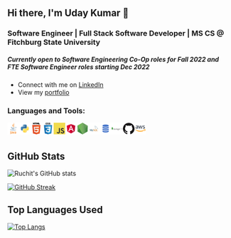 ## Hi there, I'm Uday Kumar 👋

### Software Engineer | Full Stack Software Developer | MS CS @ Fitchburg State University

##### Currently open to Software Engineering Co-Op roles for Fall 2022 and FTE Software Engineer roles starting Dec 2022

- Connect with me on [LinkedIn](https://www.linkedin.com/in/uday-kumar7/)
- View my [portfolio](https://udaykumar117.github.io/)

### Languages and Tools:

<img align="left" alt="Java" width="26px" src="https://raw.githubusercontent.com/github/explore/80688e429a7d4ef2fca1e82350fe8e3517d3494d/topics/java/java.png" />

<img align="left" alt="Python" width="26px" src="https://raw.githubusercontent.com/github/explore/80688e429a7d4ef2fca1e82350fe8e3517d3494d/topics/python/python.png" />

<img align="left" alt="HTML5" width="26px" src="https://raw.githubusercontent.com/github/explore/80688e429a7d4ef2fca1e82350fe8e3517d3494d/topics/html/html.png" />

<img align="left" alt="CSS3" width="26px" src="https://raw.githubusercontent.com/github/explore/80688e429a7d4ef2fca1e82350fe8e3517d3494d/topics/css/css.png" />

<img align="left" alt="JavaScript" width="26px" src="https://raw.githubusercontent.com/github/explore/80688e429a7d4ef2fca1e82350fe8e3517d3494d/topics/javascript/javascript.png" />

<img align="left" alt="Angular" width="26px" src="https://raw.githubusercontent.com/github/explore/80688e429a7d4ef2fca1e82350fe8e3517d3494d/topics/angular/angular.png" />

<img align="left" alt="Node.js" width="26px" src="https://raw.githubusercontent.com/github/explore/80688e429a7d4ef2fca1e82350fe8e3517d3494d/topics/nodejs/nodejs.png" />

<img align="left" alt="MySQL" width="26px" src="https://raw.githubusercontent.com/github/explore/80688e429a7d4ef2fca1e82350fe8e3517d3494d/topics/mysql/mysql.png" />

<img align="left" alt="SQL" width="26px" src="https://raw.githubusercontent.com/github/explore/80688e429a7d4ef2fca1e82350fe8e3517d3494d/topics/sql/sql.png" />

<img align="left" alt="MongoDB" width="26px" src="https://raw.githubusercontent.com/github/explore/80688e429a7d4ef2fca1e82350fe8e3517d3494d/topics/mongodb/mongodb.png" />

<img align="left" alt="GitHub" width="26px" src="https://raw.githubusercontent.com/github/explore/78df643247d429f6cc873026c0622819ad797942/topics/github/github.png" />

<img align="left" alt="AWS" width="26px" src="https://raw.githubusercontent.com/github/explore/78df643247d429f6cc873026c0622819ad797942/topics/aws/aws.png" />


<br />
<br />

## GitHub Stats

![Ruchit's GitHub stats](https://github-readme-stats-ruch0401.vercel.app/api?username=udaykumar117&show_icons=true&hide_border=false&count_private=false&include_all_commits=true)

[![GitHub Streak](https://github-readme-streak-stats.herokuapp.com/?user=udaykumar117)](https://git.io/streak-stats)

## Top Languages Used

[![Top Langs](https://github-readme-stats.vercel.app/api/top-langs/?username=udaykumar117&layout=compact)](https://github.com/udaykumar117/github-readme-stats)

[website]: https://udaykumar117.github.io/
[linkedin]: https://www.linkedin.com/in/uday-kumar7/
[github]: https://github.com/udaykumar117
